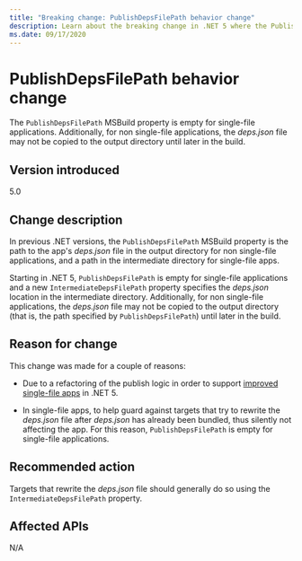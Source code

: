 ```yaml
---
title: "Breaking change: PublishDepsFilePath behavior change"
description: Learn about the breaking change in .NET 5 where the PublishDepsFilePath MSBuild property is empty for single-file applications.
ms.date: 09/17/2020
---
```

# PublishDepsFilePath behavior change

The `PublishDepsFilePath` MSBuild property is empty for single-file applications. Additionally, for non single-file applications, the *deps.json* file may not be copied to the output directory until later in the build.

## Version introduced

5.0

## Change description

In previous .NET versions, the `PublishDepsFilePath` MSBuild property is the path to the app's *deps.json* file in the output directory for non single-file applications, and a path in the intermediate directory for single-file apps.

Starting in .NET 5, `PublishDepsFilePath` is empty for single-file applications and a new `IntermediateDepsFilePath` property specifies the *deps.json* location in the intermediate directory. Additionally, for non single-file applications, the *deps.json* file may not be copied to the output directory (that is, the path specified by `PublishDepsFilePath`) until later in the build.

## Reason for change

This change was made for a couple of reasons:

- Due to a refactoring of the publish logic in order to support [improved single-file apps](https://github.com/dotnet/designs/blob/main/accepted/2020/single-file/design.md) in .NET 5.

- In single-file apps, to help guard against targets that try to rewrite the *deps.json* file after *deps.json* has already been bundled, thus silently not affecting the app. For this reason, `PublishDepsFilePath` is empty for single-file applications.

## Recommended action

Targets that rewrite the *deps.json* file should generally do so using the `IntermediateDepsFilePath` property.

## Affected APIs

N/A

<!--

### Affected APIs

Not detectable via API analysis.

### Category

MSBuild

-->
